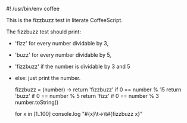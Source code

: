 #! /usr/bin/env coffee

This is the fizzbuzz test in literate CoffeeScript.

The fizzbuzz test should print:

- 'fizz' for every number dividable by 3,
- 'buzz' for every number dividable by 5,
- 'fizzbuzz' if the number is dividable by 3 and 5
- else: just print the number.

    fizzbuzz = (number) ->
      return 'fizzbuzz' if 0 == number % 15
      return 'buzz'     if 0 == number % 5
      return 'fizz'     if 0 == number % 3
      number.toString()

    for x in [1..100]
      console.log "#{x}\t->\t#{fizzbuzz x}"
